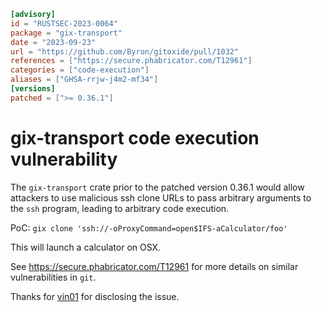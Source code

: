 ```toml
[advisory]
id = "RUSTSEC-2023-0064"
package = "gix-transport"
date = "2023-09-23"
url = "https://github.com/Byron/gitoxide/pull/1032"
references = ["https://secure.phabricator.com/T12961"]
categories = ["code-execution"]
aliases = ["GHSA-rrjw-j4m2-mf34"]
[versions]
patched = [">= 0.36.1"]
```

# gix-transport code execution vulnerability

The `gix-transport` crate prior to the patched version 0.36.1 would allow attackers to
use malicious ssh clone URLs to pass arbitrary arguments to the `ssh` program, leading
to arbitrary code execution.

PoC: `gix clone 'ssh://-oProxyCommand=open$IFS-aCalculator/foo'`

This will launch a calculator on OSX.

See https://secure.phabricator.com/T12961 for more details on similar vulnerabilities in `git`.

Thanks for [vin01](https://github.com/vin01) for disclosing the issue.
